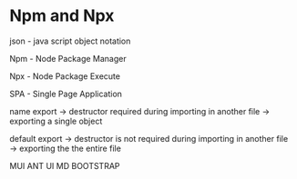 # Npm and Npx

json - java script object notation

Npm - Node Package Manager

Npx - Node Package Execute

SPA - Single Page Application

name export → destructor required during importing in another file → exporting a single object

default export → destructor is not required during importing in another file → exporting the the entire file

MUI
ANT UI
MD BOOTSTRAP